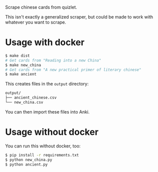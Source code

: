 Scrape chinese cards from quizlet.

This isn't exactly a generalized scraper, but could be made to work with
whatever you want to scrape.

# Usage with docker

```sh
$ make dist
# Get cards from "Reading into a new China"
$ make new_china
# Get cards from "A new practical primer of literary chinese"
$ make ancient
```

This creates files in the `output` directory:

```sh
output/
├── ancient_chinese.csv
└── new_china.csv
```

You can then import these files into Anki.


# Usage without docker

You can run this without docker, too:

```sh
$ pip install -r requirements.txt
$ python new_china.py
$ python ancient.py
```

